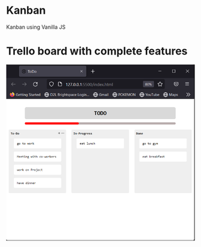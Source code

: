 # Kanban

Kanban using Vanilla JS

# Trello board with complete features

![Drag Racing](./Assets/Kanban.png)
